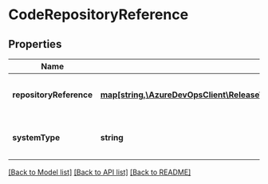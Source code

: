 # CodeRepositoryReference

## Properties
Name | Type | Description | Notes
------------ | ------------- | ------------- | -------------
**repositoryReference** | [**map[string,\AzureDevOpsClient\Release\AzureDevOpsClient\Release\Model\ReleaseManagementInputValue]**](ReleaseManagementInputValue.md) | Gets and sets the repository references. | [optional] 
**systemType** | **string** | It can have value as ‘GitHub’, ‘Vsts’. | [optional] 

[[Back to Model list]](../README.md#documentation-for-models) [[Back to API list]](../README.md#documentation-for-api-endpoints) [[Back to README]](../README.md)


